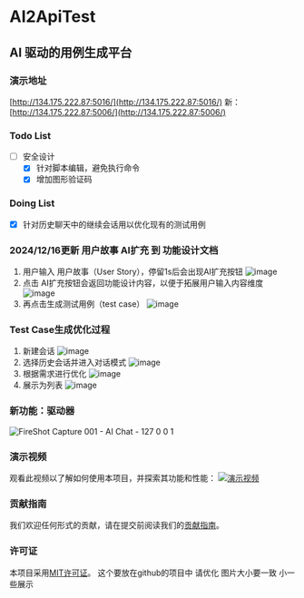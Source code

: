 # AI2ApiTest

## AI 驱动的用例生成平台

### 演示地址
[http://134.175.222.87:5016/](http://134.175.222.87:5016/) 
新：[http://134.175.222.87:5006/](http://134.175.222.87:5006/) 
### Todo List
- [ ] 安全设计
  - [x] 针对脚本编辑，避免执行命令
  - [x] 增加图形验证码

### Doing List
- [x] 针对历史聊天中的继续会话用以优化现有的测试用例

### 2024/12/16更新 用户故事 AI扩充 到 功能设计文档
1. 用户输入 用户故事（User Story），停留1s后会出现AI扩充按钮
   ![image](https://github.com/user-attachments/assets/b2f8acbf-685c-48b4-ae6a-7dab6b860d0a)
2. 点击 AI扩充按钮会返回功能设计内容，以便于拓展用户输入内容维度
   ![image](https://github.com/user-attachments/assets/986e230c-df94-4f99-ac69-1934823e202d)
3. 再点击生成测试用例（test case）
   ![image](https://github.com/user-attachments/assets/7535bfab-ac43-48d3-83ea-4a0e1f37b1de)

### Test Case生成优化过程
1. 新建会话
   ![image](https://github.com/user-attachments/assets/72bd9f56-d79d-4458-9cac-2efc95866ac3) 
2. 选择历史会话并进入对话模式
   ![image](https://github.com/user-attachments/assets/51c64af1-3192-43f6-8820-ea6a3a8dc3f9) 
3. 根据需求进行优化
   ![image](https://github.com/user-attachments/assets/3fc876da-177b-4a7e-9361-2bd66980fb0d) 
4. 展示为列表
   ![image](https://github.com/user-attachments/assets/bf289ca3-a5fe-458c-add0-48bfce1c85e4) 

### 新功能：驱动器
![FireShot Capture 001 - AI Chat - 127 0 0 1](https://github.com/user-attachments/assets/4604eac9-442b-4f3d-84da-69d6284052c4)

### 演示视频
观看此视频以了解如何使用本项目，并探索其功能和性能：
[![演示视频](https://img.youtube.com/vi/eSo_Ur-X9KE/0.jpg)](https://youtu.be/eSo_Ur-X9KE)
### 贡献指南
我们欢迎任何形式的贡献，请在提交前阅读我们的[贡献指南](CONTRIBUTING.md)。

### 许可证
本项目采用[MIT许可证](LICENSE.TXT)。      这个要放在github的项目中    请优化  图片大小要一致   小一些展示
